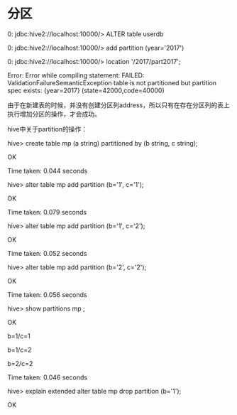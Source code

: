 # 分区

0: jdbc:hive2://localhost:10000/&gt; ALTER table userdb

0: jdbc:hive2://localhost:10000/&gt; add partition \(year='2017'\)

0: jdbc:hive2://localhost:10000/&gt; location '/2017/part2017';

Error: Error while compiling statement: FAILED: ValidationFailureSemanticException table is not partitioned but partition spec exists: {year=2017} \(state=42000,code=40000\)

由于在新建表的时候，并没有创建分区列address，所以只有在存在分区列的表上执行增加分区的操作，才会成功。

hive中关于partition的操作：

hive&gt; create table mp \(a string\) partitioned by \(b string, c string\);

OK

Time taken: 0.044 seconds

hive&gt; alter table mp add partition \(b='1', c='1'\);

OK

Time taken: 0.079 seconds

hive&gt; alter table mp add partition \(b='1', c='2'\);

OK

Time taken: 0.052 seconds

hive&gt; alter table mp add partition \(b='2', c='2'\);

OK

Time taken: 0.056 seconds

hive&gt; show partitions mp ;

OK

b=1/c=1

b=1/c=2

b=2/c=2

Time taken: 0.046 seconds

hive&gt; explain extended alter table mp drop partition \(b='1'\);

OK

